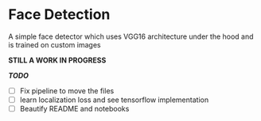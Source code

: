 # Face Detection

A simple face detector which uses VGG16 architecture under the hood and is trained on custom images

**STILL A WORK IN PROGRESS**

**_TODO_**

- [ ] Fix pipeline to move the files
- [ ] learn localization loss and see tensorflow implementation
- [ ] Beautify README and notebooks
